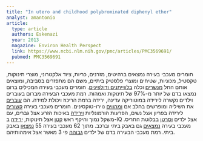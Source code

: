 ```yaml
---
title: "In utero and childhood polybrominated diphenyl ether"
analyst: amantonio
article:
  type: article
  authors: Eskenazi
  year: 2013
  magazine: Environ Health Perspect
  link: https://www.ncbi.nlm.nih.gov/pmc/articles/PMC3569691/
  pubmed: PMC3569691
---
```


חומרים מעכבי בעירה נמצאים ברהיטים, מזרנים, כריות, ציוד אלקטרוני, מוצרי תינוקות, טקסטיל, מכוניות, שטיחים ומוצרי פלסטיק ביתיים, משם הם מתפזרים בסביבה, ומוצאים אותם החל [מנשרים](https://www.ncbi.nlm.nih.gov/pubmed/29518660) וכלה [בלווייתנים ודולפינים](https://www.nature.com/news/1998/980709/full/news980709-1.html). חומרים מעכבי בעירה המכילים ברום נמצאו בדם של יותר מ-97% של תינוקות ואמהות.
רמת מעכבי הבעירה מברום בעוברים וילדים נקשרה לירידה במוטוריקה עדינה, ירידה ברמת הריכוז ויכולת למידה. הם [עוברים](https://www.ncbi.nlm.nih.gov/pubmed/17904639) את השיליה ומופרשים בחלב אם [ומהווים](https://www.ncbi.nlm.nih.gov/pubmed/21255595) נוירו-טוקסינים. חומרים מעכבי בעירה [קשורים](https://www.ncbi.nlm.nih.gov/pmc/articles/PMC2866688/) לירידה בפריון אצל נשים, הפרעות הורמונליות [וירידה](https://www.ncbi.nlm.nih.gov/pubmed/20194068) באיכות הזרע אצל גברים, עם משקל נמוך והיקף ראש [קטן](=https://www.ncbi.nlm.nih.gov/pubmed/29518730) אצל תינוקות, [ירידה](https://www.usatoday.com/story/news/nation/2012/11/28/couches-sofas-toxic-flame-retardants-chemicals/1729769/) ב-IQ אצל ילדים [וסרטן](https://www.ncbi.nlm.nih.gov/pubmed/27755165) בבלוטת התריס. מעכבי בעירה [נמצאים](https://www.ncbi.nlm.nih.gov/pubmed/23565680) גם באבק ביתי וברכב. מתוך 62 מעכבי בעירה 55 [נמצאו](https://www.ncbi.nlm.nih.gov/pubmed/23185960) באבק ביתי. רמת מעכבי הבעירה בדם של ילדים [גבוהה](https://www.ncbi.nlm.nih.gov/pubmed/20540541) פי 3 מאשר אצל אימהותיהם.
